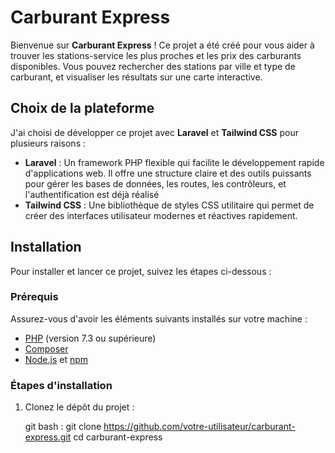 # Carburant Express

Bienvenue sur **Carburant Express** ! Ce projet a été créé pour vous aider à trouver les stations-service les plus proches et les prix des carburants disponibles. Vous pouvez rechercher des stations par ville et type de carburant, et visualiser les résultats sur une carte interactive.

## Choix de la plateforme

J'ai choisi de développer ce projet avec **Laravel** et **Tailwind CSS** pour plusieurs raisons :

- **Laravel** : Un framework PHP flexible qui facilite le développement rapide d'applications web. Il offre une structure claire et des outils puissants pour gérer les bases de données, les routes, les contrôleurs, et l'authentification est déjà réalisé
- **Tailwind CSS** : Une bibliothèque de styles CSS utilitaire qui permet de créer des interfaces utilisateur modernes et réactives rapidement.

## Installation

Pour installer et lancer ce projet, suivez les étapes ci-dessous :

### Prérequis

Assurez-vous d'avoir les éléments suivants installés sur votre machine :

- [PHP](https://www.php.net/downloads) (version 7.3 ou supérieure)
- [Composer](https://getcomposer.org/download/)
- [Node.js](https://nodejs.org/) et [npm](https://www.npmjs.com/get-npm)

### Étapes d'installation

1. Clonez le dépôt du projet :

   git bash :
   git clone https://github.com/votre-utilisateur/carburant-express.git
   cd carburant-express